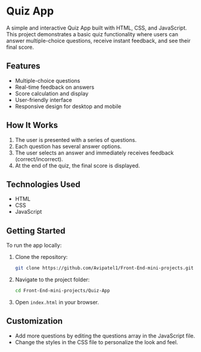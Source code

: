 # Quiz App

A simple and interactive Quiz App built with HTML, CSS, and JavaScript. This project demonstrates a basic quiz functionality where users can answer multiple-choice questions, receive instant feedback, and see their final score.

## Features

- Multiple-choice questions
- Real-time feedback on answers
- Score calculation and display
- User-friendly interface
- Responsive design for desktop and mobile

## How It Works

1. The user is presented with a series of questions.
2. Each question has several answer options.
3. The user selects an answer and immediately receives feedback (correct/incorrect).
4. At the end of the quiz, the final score is displayed.

## Technologies Used

- HTML
- CSS
- JavaScript

## Getting Started

To run the app locally:

1. Clone the repository:
    ```bash
    git clone https://github.com/Avipatel1/Front-End-mini-projects.git
    ```
2. Navigate to the project folder:
    ```bash
    cd Front-End-mini-projects/Quiz-App
    ```
3. Open `index.html` in your browser.

## Customization

- Add more questions by editing the questions array in the JavaScript file.
- Change the styles in the CSS file to personalize the look and feel.
